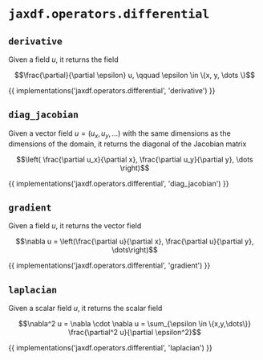 # `jaxdf.operators.differential`

## `derivative`

Given a field $`u`$, it returns the field 

```math
\frac{\partial}{\partial \epsilon} u, \qquad \epsilon \in \{x, y, \dots \}
```

{{ implementations('jaxdf.operators.differential', 'derivative') }}


## `diag_jacobian`

Given a vector field $`u = (u_x,u_y,\dots)`$ with the same dimensions as the dimensions of the domain, it returns the diagonal of the Jacobian matrix

```math
\left( \frac{\partial u_x}{\partial x}, \frac{\partial u_y}{\partial y}, \dots \right)
```
  
{{ implementations('jaxdf.operators.differential', 'diag_jacobian') }}
## `gradient`

Given a field $`u`$, it returns the vector field

```math
\nabla u = \left(\frac{\partial u}{\partial x}, \frac{\partial u}{\partial y}, \dots\right)
```

{{ implementations('jaxdf.operators.differential', 'gradient') }}


## `laplacian`

Given a scalar field $`u`$, it returns the scalar field

```math
\nabla^2 u = \nabla \cdot \nabla u = \sum_{\epsilon \in \{x,y,\dots\}} \frac{\partial^2 u}{\partial \epsilon^2}
```

{{ implementations('jaxdf.operators.differential', 'laplacian') }}